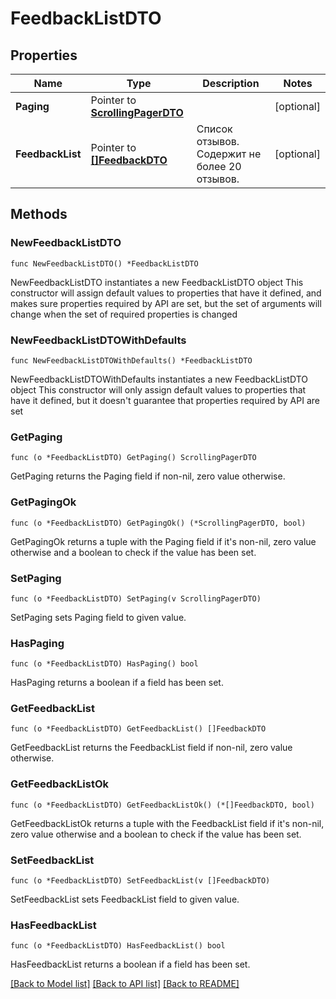 # FeedbackListDTO

## Properties

Name | Type | Description | Notes
------------ | ------------- | ------------- | -------------
**Paging** | Pointer to [**ScrollingPagerDTO**](ScrollingPagerDTO.md) |  | [optional] 
**FeedbackList** | Pointer to [**[]FeedbackDTO**](FeedbackDTO.md) | Список отзывов.  Содержит не более 20 отзывов.  | [optional] 

## Methods

### NewFeedbackListDTO

`func NewFeedbackListDTO() *FeedbackListDTO`

NewFeedbackListDTO instantiates a new FeedbackListDTO object
This constructor will assign default values to properties that have it defined,
and makes sure properties required by API are set, but the set of arguments
will change when the set of required properties is changed

### NewFeedbackListDTOWithDefaults

`func NewFeedbackListDTOWithDefaults() *FeedbackListDTO`

NewFeedbackListDTOWithDefaults instantiates a new FeedbackListDTO object
This constructor will only assign default values to properties that have it defined,
but it doesn't guarantee that properties required by API are set

### GetPaging

`func (o *FeedbackListDTO) GetPaging() ScrollingPagerDTO`

GetPaging returns the Paging field if non-nil, zero value otherwise.

### GetPagingOk

`func (o *FeedbackListDTO) GetPagingOk() (*ScrollingPagerDTO, bool)`

GetPagingOk returns a tuple with the Paging field if it's non-nil, zero value otherwise
and a boolean to check if the value has been set.

### SetPaging

`func (o *FeedbackListDTO) SetPaging(v ScrollingPagerDTO)`

SetPaging sets Paging field to given value.

### HasPaging

`func (o *FeedbackListDTO) HasPaging() bool`

HasPaging returns a boolean if a field has been set.

### GetFeedbackList

`func (o *FeedbackListDTO) GetFeedbackList() []FeedbackDTO`

GetFeedbackList returns the FeedbackList field if non-nil, zero value otherwise.

### GetFeedbackListOk

`func (o *FeedbackListDTO) GetFeedbackListOk() (*[]FeedbackDTO, bool)`

GetFeedbackListOk returns a tuple with the FeedbackList field if it's non-nil, zero value otherwise
and a boolean to check if the value has been set.

### SetFeedbackList

`func (o *FeedbackListDTO) SetFeedbackList(v []FeedbackDTO)`

SetFeedbackList sets FeedbackList field to given value.

### HasFeedbackList

`func (o *FeedbackListDTO) HasFeedbackList() bool`

HasFeedbackList returns a boolean if a field has been set.


[[Back to Model list]](../README.md#documentation-for-models) [[Back to API list]](../README.md#documentation-for-api-endpoints) [[Back to README]](../README.md)


